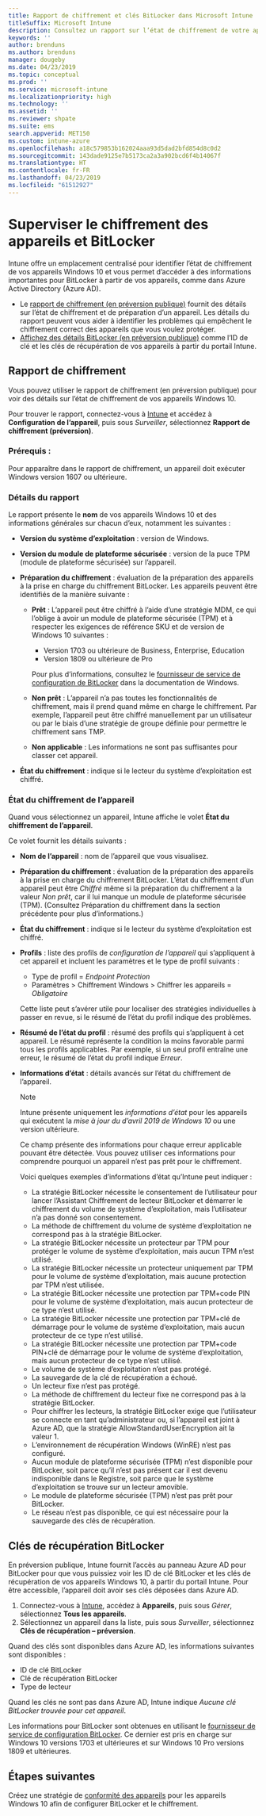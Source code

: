 ```yaml
---
title: Rapport de chiffrement et clés BitLocker dans Microsoft Intune
titleSuffix: Microsoft Intune
description: Consultez un rapport sur l’état de chiffrement de votre appareil et accédez aux clés de récupération BitLocker à partir du portail Microsoft Intune.
keywords: ''
author: brenduns
ms.author: brenduns
manager: dougeby
ms.date: 04/23/2019
ms.topic: conceptual
ms.prod: ''
ms.service: microsoft-intune
ms.localizationpriority: high
ms.technology: ''
ms.assetid: ''
ms.reviewer: shpate
ms.suite: ems
search.appverid: MET150
ms.custom: intune-azure
ms.openlocfilehash: a18c579853b162024aaa93d5dad2bfd854d8c0d2
ms.sourcegitcommit: 143dade9125e7b5173ca2a3a902bcd6f4b14067f
ms.translationtype: HT
ms.contentlocale: fr-FR
ms.lasthandoff: 04/23/2019
ms.locfileid: "61512927"
---
```

# <a name="monitor-bitlocker-and-device-encryption"></a>Superviser le chiffrement des appareils et BitLocker  
Intune offre un emplacement centralisé pour identifier l’état de chiffrement de vos appareils Windows 10 et vous permet d’accéder à des informations importantes pour BitLocker à partir de vos appareils, comme dans Azure Active Directory (Azure AD).  

- Le [rapport de chiffrement (en préversion publique)](#encryption-report) fournit des détails sur l’état de chiffrement et de préparation d’un appareil. Les détails du rapport peuvent vous aider à identifier les problèmes qui empêchent le chiffrement correct des appareils que vous voulez protéger.  
- [Affichez des détails BitLocker (en préversion publique)](#bitlocker-recovery-keys) comme l’ID de clé et les clés de récupération de vos appareils à partir du portail Intune.  

## <a name="encryption-report"></a>Rapport de chiffrement
Vous pouvez utiliser le rapport de chiffrement (en préversion publique) pour voir des détails sur l’état de chiffrement de vos appareils Windows 10.  

Pour trouver le rapport, connectez-vous à [Intune](https://aka.ms/intuneportal) et accédez à **Configuration de l’appareil**, puis sous *Surveiller*, sélectionnez **Rapport de chiffrement (préversion)**.  

### <a name="prerequisites"></a>Prérequis :
Pour apparaître dans le rapport de chiffrement, un appareil doit exécuter Windows version 1607 ou ultérieure.  

### <a name="report-details"></a>Détails du rapport
Le rapport présente le **nom** de vos appareils Windows 10 et des informations générales sur chacun d’eux, notamment les suivantes :  
- **Version du système d’exploitation** : version de Windows.  
- **Version du module de plateforme sécurisée** : version de la puce TPM (module de plateforme sécurisée) sur l’appareil.  
- **Préparation du chiffrement** : évaluation de la préparation des appareils à la prise en charge du chiffrement BitLocker. Les appareils peuvent être identifiés de la manière suivante :
  - **Prêt** : L’appareil peut être chiffré à l’aide d’une stratégie MDM, ce qui l’oblige à avoir un module de plateforme sécurisée (TPM) et à respecter les exigences de référence SKU et de version de Windows 10 suivantes :
    - Version 1703 ou ultérieure de Business, Enterprise, Education
    - Version 1809 ou ultérieure de Pro  
  
    Pour plus d’informations, consultez le [fournisseur de service de configuration de BitLocker](https://docs.microsoft.com/windows/client-management/mdm/bitlocker-csp) dans la documentation de Windows.  

  - **Non prêt** : L’appareil n’a pas toutes les fonctionnalités de chiffrement, mais il prend quand même en charge le chiffrement. Par exemple, l’appareil peut être chiffré manuellement par un utilisateur ou par le biais d’une stratégie de groupe définie pour permettre le chiffrement sans TMP.
  - **Non applicable** : Les informations ne sont pas suffisantes pour classer cet appareil.  

- **État du chiffrement** : indique si le lecteur du système d’exploitation est chiffré.  


### <a name="device-encryption-status"></a>État du chiffrement de l’appareil
Quand vous sélectionnez un appareil, Intune affiche le volet **État du chiffrement de l’appareil**.

Ce volet fournit les détails suivants :  
- **Nom de l’appareil** : nom de l’appareil que vous visualisez.  
- **Préparation du chiffrement** : évaluation de la préparation des appareils à la prise en charge du chiffrement BitLocker. L’état du chiffrement d’un appareil peut être *Chiffré* même si la préparation du chiffrement a la valeur *Non prêt*, car il lui manque un module de plateforme sécurisée (TPM). (Consultez Préparation du chiffrement dans la section précédente pour plus d’informations.)
- **État du chiffrement** : indique si le lecteur du système d’exploitation est chiffré.  
- **Profils** : liste des profils de *configuration de l’appareil* qui s’appliquent à cet appareil et incluent les paramètres et le type de profil suivants :  
  - Type de profil = *Endpoint Protection*  
  - Paramètres > Chiffrement Windows > Chiffrer les appareils = *Obligatoire*  

  Cette liste peut s’avérer utile pour localiser des stratégies individuelles à passer en revue, si le résumé de l’état du profil indique des problèmes.  

- **Résumé de l’état du profil** : résumé des profils qui s’appliquent à cet appareil. Le résumé représente la condition la moins favorable parmi tous les profils applicables. Par exemple, si un seul profil entraîne une erreur, le résumé de l’état du profil indique *Erreur*.  
- **Informations d’état** : détails avancés sur l’état du chiffrement de l’appareil. 
  > [!NOTE]  
  > Intune présente uniquement les *informations d’état* pour les appareils qui exécutent la *mise à jour du d’avril 2019 de Windows 10* ou une version ultérieure.
  
  Ce champ présente des informations pour chaque erreur applicable pouvant être détectée. Vous pouvez utiliser ces informations pour comprendre pourquoi un appareil n’est pas prêt pour le chiffrement.  

  Voici quelques exemples d’informations d’état qu’Intune peut indiquer :  

   - La stratégie BitLocker nécessite le consentement de l’utilisateur pour lancer l’Assistant Chiffrement de lecteur BitLocker et démarrer le chiffrement du volume de système d’exploitation, mais l’utilisateur n’a pas donné son consentement.  
   - La méthode de chiffrement du volume de système d’exploitation ne correspond pas à la stratégie BitLocker.  
   - La stratégie BitLocker nécessite un protecteur par TPM pour protéger le volume de système d’exploitation, mais aucun TPM n’est utilisé.  
   - La stratégie BitLocker nécessite un protecteur uniquement par TPM pour le volume de système d’exploitation, mais aucune protection par TPM n’est utilisée.  
   - La stratégie BitLocker nécessite une protection par TPM+code PIN pour le volume de système d’exploitation, mais aucun protecteur de ce type n’est utilisé.  
   - La stratégie BitLocker nécessite une protection par TPM+clé de démarrage pour le volume de système d’exploitation, mais aucun protecteur de ce type n’est utilisé.  
   - La stratégie BitLocker nécessite une protection par TPM+code PIN+clé de démarrage pour le volume de système d’exploitation, mais aucun protecteur de ce type n’est utilisé.  
   - Le volume de système d’exploitation n’est pas protégé.  
   - La sauvegarde de la clé de récupération a échoué.  
   - Un lecteur fixe n’est pas protégé.  
   - La méthode de chiffrement du lecteur fixe ne correspond pas à la stratégie BitLocker.  
   - Pour chiffrer les lecteurs, la stratégie BitLocker exige que l’utilisateur se connecte en tant qu’administrateur ou, si l’appareil est joint à Azure AD, que la stratégie AllowStandardUserEncryption ait la valeur 1.  
   - L’environnement de récupération Windows (WinRE) n’est pas configuré.  
   - Aucun module de plateforme sécurisée (TPM) n’est disponible pour BitLocker, soit parce qu’il n’est pas présent car il est devenu indisponible dans le Registre, soit parce que le système d’exploitation se trouve sur un lecteur amovible.  
   - Le module de plateforme sécurisée (TPM) n’est pas prêt pour BitLocker.  
   - Le réseau n’est pas disponible, ce qui est nécessaire pour la sauvegarde des clés de récupération.  

## <a name="bitlocker-recovery-keys"></a>Clés de récupération BitLocker
En préversion publique, Intune fournit l’accès au panneau Azure AD pour BitLocker pour que vous puissiez voir les ID de clé BitLocker et les clés de récupération de vos appareils Windows 10, à partir du portail Intune.  Pour être accessible, l’appareil doit avoir ses clés déposées dans Azure AD. 
1. Connectez-vous à [Intune](https://aka.ms/intuneportal), accédez à **Appareils**, puis sous *Gérer*, sélectionnez **Tous les appareils**.
2. Sélectionnez un appareil dans la liste, puis sous *Surveiller*, sélectionnez **Clés de récupération – préversion**.  
  
Quand des clés sont disponibles dans Azure AD, les informations suivantes sont disponibles :
- ID de clé BitLocker
- Clé de récupération BitLocker
- Type de lecteur  

Quand les clés ne sont pas dans Azure AD, Intune indique *Aucune clé BitLocker trouvée pour cet appareil*.  

Les informations pour BitLocker sont obtenues en utilisant le [fournisseur de service de configuration BitLocker](https://docs.microsoft.com/windows/client-management/mdm/bitlocker-csp). Ce dernier est pris en charge sur Windows 10 versions 1703 et ultérieures et sur Windows 10 Pro versions 1809 et ultérieures. 

## <a name="next-steps"></a>Étapes suivantes
Créez une stratégie de [conformité des appareils](compliance-policy-create-windows.md) pour les appareils Windows 10 afin de configurer BitLocker et le chiffrement.
